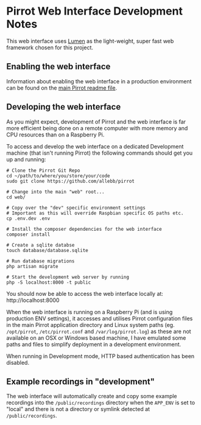 # Pirrot Web Interface Development Notes

This web interface uses [Lumen](https://lumen.laravel.com/) as the light-weight, super fast web framework chosen for this project.

## Enabling the web interface

Information about enabling the web interface in a production environment can be found on the [main Pirrot readme file](../README.md).

## Developing the web interface

As you might expect, development of Pirrot and the web interface is far more efficient being done on a remote computer with more memory and CPU resources than on a Raspberry Pi.

To access and develop the web interface on a dedicated Development machine (that isn't running Pirrot) the following commands should get you up and running:

```shell
# Clone the Pirrot Git Repo
cd ~/path/to/where/you/store/your/code
sudo git clone https://github.com/allebb/pirrot

# Change into the main "web" root...
cd web/

# Copy over the "dev" specific environment settings
# Important as this will override Raspbian specific OS paths etc.
cp .env.dev .env

# Install the composer dependencies for the web interface
composer install

# Create a sqlite databse
touch database/database.sqlite

# Run database migrations
php artisan migrate

# Start the development web server by running
php -S localhost:8000 -t public
```

You should now be able to access the web interface locally at: http://localhost:8000

When the web interface is running on a Raspberry Pi (and is using production ENV settings), it accesses and utilises Pirrot configuration files in the main Pirrot application directory and Linux system paths (eg. ``/opt/pirrot``, ``/etc/pirrot.conf`` and ``/var/log/pirrot.log``) as these are not available on an OSX or Windows based machine, I have emulated some paths and files to simplify deployment in a development environment.

When running in Development mode, HTTP based authentication has been disabled.

## Example recordings in "development"

The web interface will automatically create and copy some example recordings into the ``/public/recordings`` directory when the ``APP_ENV`` is set to "local" and there is not a directory or symlink detected at ``/public/recordings``.
